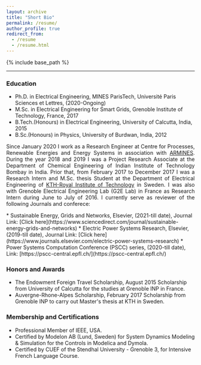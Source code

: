 ```yaml
---
layout: archive
title: "Short Bio"
permalink: /resume/
author_profile: true
redirect_from:
  - /resume
  - /resume.html
---
```


{% include base_path %}




----
### Education
* Ph.D. in Electrical Engineering, MINES ParisTech, Université Paris Sciences et Lettres, (2020-Ongoing)
* M.Sc. in Electrical Engineering for Smart Grids, Grenoble Institute of Technology, France, 2017 
* B.Tech.(Honours) in Electrical Engineering, University of Calcutta, India, 2015
* B.Sc.(Honours) in Physics, University of Burdwan, India, 2012

<p align="justify">
Since January 2020 I work as a Research Engineer at Centre for Processes, Renewable Energies and Energy Systems in association with <a href="https://www.armines.net/fr">ARMINES</a>. During the year 2018 and 2019 I was a Project Research Associate at the Department of Chemical Engineering of Indian Institute of Technology Bombay in India. Prior that, from February 2017 to December 2017 I was a Research Intern and M.Sc. thesis Student at the Department of Electrical Engineering of <a href="https://www.kth.se/en">KTH-Royal Institute of Technology</a> in Sweden. I was also with Grenoble Electrical Engineering Lab (G2E Lab) in France as Research Intern during June to July of 2016.
I currently serve as reviewer of the following Journals and conferece:
</p>
* Sustainable Energy, Grids and Networks, Elsevier, (2021-till date),
  Journal Link: [Click here](https://www.sciencedirect.com/journal/sustainable-energy-grids-and-networks)
* Electric Power Systems Research, Elsevier, (2019-till date),
  Journal Link: [Click here](https://www.journals.elsevier.com/electric-power-systems-research)
* Power Systems Computation Conference (PSCC) series, (2020-till date),
  Link: [https://pscc-central.epfl.ch/](https://pscc-central.epfl.ch/)

 
### Honors and Awards 
* The Endowment Foreign Travel Scholarship, August 2015
  Scholarship from University of Calcutta for the studies at Grenoble INP in France.
* Auvergne-Rhone-Alpes Scholarship, February 2017
  Scholarship from Grenoble INP to carry out Master's thesis at KTH in Sweden.


### Membership and Certifications
* Professional Member of IEEE, USA.
* Certified by Modelon AB (Lund, Sweden) for System Dynamics Modeling & Simulation for the Controls in Modelica and Dymola. 
* Certified by CUEF of the Stendhal University - Grenoble 3, for Intensive French Language Course.
